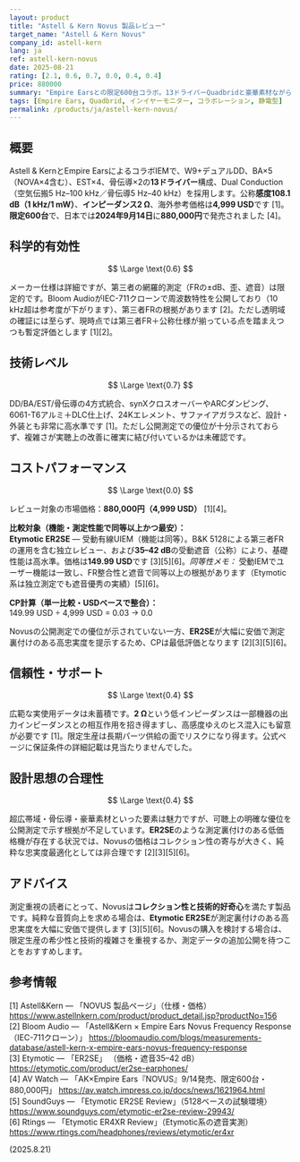 ```yaml
---
layout: product
title: "Astell & Kern Novus 製品レビュー"
target_name: "Astell & Kern Novus"
company_id: astell-kern
lang: ja
ref: astell-kern-novus
date: 2025-08-21
rating: [2.1, 0.6, 0.7, 0.0, 0.4, 0.4]
price: 880000
summary: "Empire Earsとの限定600台コラボ。13ドライバーQuadbridと豪華素材ながら、測定に基づく優位性は限定的で、費用対効果は最低評価です。"
tags: [Empire Ears, Quadbrid, インイヤーモニター, コラボレーション, 静電型]
permalink: /products/ja/astell-kern-novus/
---
```

## 概要

Astell & KernとEmpire EarsによるコラボIEMで、W9+デュアルDD、BA×5（NOVA×4含む）、EST×4、骨伝導×2の**13ドライバー**構成、Dual Conduction（空気伝搬5 Hz–100 kHz／骨伝導5 Hz–40 kHz）を採用します。公称**感度108.1 dB（1 kHz/1 mW）**、**インピーダンス2 Ω**、海外参考価格は**4,999 USD**です [1]。**限定600台**で、日本では**2024年9月14日**に**880,000円**で発売されました [4]。

## 科学的有効性

$$ \Large \text{0.6} $$

メーカー仕様は詳細ですが、第三者の網羅的測定（FRの±dB、歪、遮音）は限定的です。Bloom AudioがIEC-711クローンで周波数特性を公開しており（10 kHz超は参考度が下がります）、第三者FRの根拠があります [2]。ただし透明域の確証には至らず、現時点では第三者FR＋公称仕様が揃っている点を踏まえつつも暫定評価とします [1][2]。

## 技術レベル

$$ \Large \text{0.7} $$

DD/BA/EST/骨伝導の4方式統合、synXクロスオーバーやARCダンピング、6061-T6アルミ＋DLC仕上げ、24Kエレメント、サファイアガラスなど、設計・外装とも非常に高水準です [1]。ただし公開測定での優位が十分示されておらず、複雑さが実聴上の改善に確実に結び付いているかは未確認です。

## コストパフォーマンス

$$ \Large \text{0.0} $$

レビュー対象の市場価格：**880,000円（4,999 USD）** [1][4]。

**比較対象（機能・測定性能で同等以上かつ最安）：**  
**Etymotic ER2SE** — 受動有線UIEM（機能は同等）。B&K 5128による第三者FRの運用を含む独立レビュー、および**35–42 dB**の受動遮音（公称）により、基礎性能は高水準。価格は**149.99 USD**です [3][5][6]。*同等性メモ：* 受動IEMでユーザー機能は一致し、FR整合性と遮音で同等以上の根拠があります（Etymotic系は独立測定でも遮音優秀の実績）[5][6]。

**CP計算（単一比較・USDベースで整合）：**  
149.99 USD ÷ 4,999 USD = 0.03 → 0.0

Novusの公開測定での優位が示されていない一方、**ER2SE**が大幅に安価で測定裏付けのある高忠実度を提示するため、CPは最低評価となります [2][3][5][6]。

## 信頼性・サポート

$$ \Large \text{0.4} $$

広範な実使用データは未蓄積です。**2 Ω**という低インピーダンスは一部機器の出力インピーダンスとの相互作用を招き得ますし、高感度ゆえのヒス混入にも留意が必要です [1]。限定生産は長期パーツ供給の面でリスクになり得ます。公式ページに保証条件の詳細記載は見当たりませんでした。

## 設計思想の合理性

$$ \Large \text{0.4} $$

超広帯域・骨伝導・豪華素材といった要素は魅力ですが、可聴上の明確な優位を公開測定で示す根拠が不足しています。**ER2SE**のような測定裏付けのある低価格機が存在する状況では、Novusの価格はコレクション性の寄与が大きく、純粋な忠実度最適化としては非合理です [2][3][5][6]。

## アドバイス

測定重視の読者にとって、Novusは**コレクション性と技術的好奇心**を満たす製品です。純粋な音質向上を求める場合は、**Etymotic ER2SE**が測定裏付けのある高忠実度を大幅に安価で提供します [3][5][6]。Novusの購入を検討する場合は、限定生産の希少性と技術的複雑さを重視するか、測定データの追加公開を待つことをおすすめします。

## 参考情報

[1] Astell&Kern — 「NOVUS 製品ページ」（仕様・価格） https://www.astellnkern.com/product/product_detail.jsp?productNo=156  
[2] Bloom Audio — 「Astell&Kern × Empire Ears Novus Frequency Response（IEC-711クローン）」 https://bloomaudio.com/blogs/measurements-database/astell-kern-x-empire-ears-novus-frequency-response  
[3] Etymotic — 「ER2SE」 （価格・遮音35–42 dB） https://etymotic.com/product/er2se-earphones/  
[4] AV Watch — 「AK×Empire Ears『NOVUS』9/14発売、限定600台・880,000円」 https://av.watch.impress.co.jp/docs/news/1621964.html  
[5] SoundGuys — 「Etymotic ER2SE Review」（5128ベースの試験環境） https://www.soundguys.com/etymotic-er2se-review-29943/  
[6] Rtings — 「Etymotic ER4XR Review」（Etymotic系の遮音実測） https://www.rtings.com/headphones/reviews/etymotic/er4xr

(2025.8.21)

